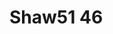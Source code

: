 <a name="material" />

# Shaw51 46
<script type="application/ld+json">
  {
    "@context": "https://schema.org/",
    "@type": "ChemicalSubstance",
    "http://purl.org/dc/terms/conformsTo":
      {
        "@type": "CreativeWork",
        "@id": "https://bioschemas.org/profiles/ChemicalSubstance/0.4-RELEASE/"
      },
    "@id": "https://egonw.github.io/nanowiki/nanowiki76.html#material",
    "name": "Shaw51 46",
    "sameAs": "http://127.0.0.1/mediawiki/index.php/Special:URIResolver/Shaw51_46"
  }
</script>

